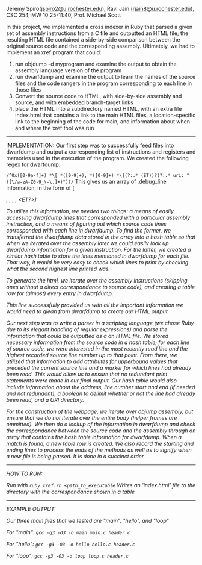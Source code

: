 Jeremy Spiro(jspiro2@u.rochester.edu), Ravi Jain (rjain8@u.rochester.edu), CSC 254, MW 10:25-11:40, Prof. Michael Scott

In this project, we implemented a cross indexer in Ruby that parsed a given set of assembly instructions from a C file and outputted an HTML file; the resulting HTML file contained a side-by-side comparison between the original source code and the corresponding assembly. Ultimately, we had to implement an xref program that could:

1) run objdump -d myprogram and examine the output to obtain the assembly language version of the program
2) run dwarfdump and examine the output to learn the names of the source files and the code rangers in the program corresponding to each line in those files
3) Convert the source code to HTML, with side-by-side assembly and source, and with embedded branch-target links
4) place the HTML into a subdirectory named HTML, with an extra file index.html that contains a link to the main HTML files, a location-specific link to the beginning of the code for main, and information about when and where the xref tool was run

---------------------------------------------------------------------------------------------------

IMPLEMENTATION:
Our first step was to successfully feed files into dwarfdump and output a corresponding list of instructions and registers and memories used in the execution of the program. We created the following regex for dwarfdump:

```/^0x([0-9a-f]+) *\[ *([0-9]+), *([0-9]+) *\](?:.* (ET))?(?:.* uri: "([\/a-zA-Z0-9_\-\.]+)")?/```
This gives us an array of .debug_line information, in the form of [<address>, <linenum>, <colnum>, <uri>, <ET?>]

To utilize this information, we needed two things: a means of easily accessing dwarfdump lines that corresponded with a particular assembly instruction, and a means of figuring out which source code lines corresponded with each line in dwarfdump.
To find the former, we transferred the dwarfdump data stored in the array into a hash table so that when we iterated over the assembly later we could easily look up dwarfdump information for a given instruction.  For the latter, we created a similar hash table to store the lines mentioned in dwarfdump for each file.  That way, it would be very easy to check which lines to print by checking what the second highest line printed was.

To generate the html, we iterate over the assembly instructions (skipping ones without a direct correspondance to source code), and creating a table row for (almost) every entry in dwarfdump.

This line successfully provided us with all the important information we would need to glean from dwarfdump to create our HTML output.

Our next step was to write a parser in a scripting language (we chose Ruby due to its elegant handling of regular expressions) and parse the information that could be outputted as a an HTML file. We stored necessary information from the source code in a hash table; for each line of source code, we were interested in the most recently read line and the highest recorded source line number up to that point. From there, we utilized that information to add attributes for upperbound values that preceded the current source line and a marker for which lines had already been read. This would allow us to ensure that no redundant print statements were made in our final output. Our hash table would also include information about the address, line number start and end (if needed and not redundant), a boolean to delimit whether or not the line had already been read, and a URI directory. 

For the construction of the webpage, we iterate over objump assembly, but ensure that we do not iterate over the entire body (helper frames are ommitted). We then do a lookup of the information in dwarfdump and check the correspondance between the source code and the assembly through an array that contains the hash table information for dwarfdump. When a match is found, a new table row is created. We also record the starting and ending lines to process the ends of the methods as well as to signify when a new file is being parsed. It is done in a succinct order.

-----------------------------------------------------------------------------------------------------------------------

HOW TO RUN:

Run with ```ruby xref.rb <path_to_executable```
Writes an 'index.html' file to the directory with the correspondance shown in a table

--------------------------------------------------------------------------------------------------------------------------
EXAMPLE OUTPUT:

Our three main files that we tested are "main", "hello", and "loop"

For "main":
```gcc -g3 -O3 -o main main.c header.c```

For "hello":
```gcc -g3 -O3 -o hello hello.c header.c```

For "loop":
```gcc -g3 -O3 -o loop loop.c header.c```


